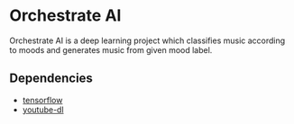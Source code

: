 # Orchestrate AI

Orchestrate AI is a deep learning project which classifies music according to moods and generates music from given mood label.

## Dependencies

* [tensorflow](https://tensorflow.org)
* [youtube-dl](https://rg3.github.io/youtube-dl/)